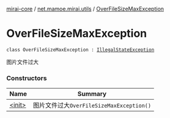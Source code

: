 [mirai-core](../../index.md) / [net.mamoe.mirai.utils](../index.md) / [OverFileSizeMaxException](./index.md)

# OverFileSizeMaxException

`class OverFileSizeMaxException : `[`IllegalStateException`](https://kotlinlang.org/api/latest/jvm/stdlib/kotlin/-illegal-state-exception/index.html)

图片文件过大

### Constructors

| Name | Summary |
|---|---|
| [&lt;init&gt;](-init-.md) | 图片文件过大`OverFileSizeMaxException()` |
